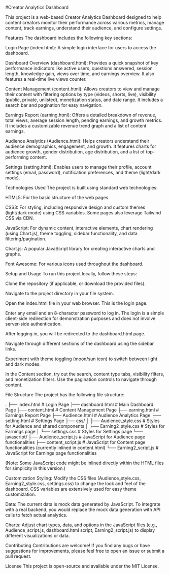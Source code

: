 #Creator Analytics Dashboard

This project is a web-based Creator Analytics Dashboard designed to help content creators monitor their performance across various metrics, manage content, track earnings, understand their audience, and configure settings.

Features
The dashboard includes the following key sections:

Login Page (index.html): A simple login interface for users to access the dashboard.

Dashboard Overview (dashboard.html): Provides a quick snapshot of key performance indicators like active users, questions answered, session length, knowledge gain, views over time, and earnings overview. It also features a real-time live views counter.

Content Management (content.html): Allows creators to view and manage their content with filtering options by type (videos, shorts, live), visibility (public, private, unlisted), monetization status, and date range. It includes a search bar and pagination for easy navigation.

Earnings Report (earning.html): Offers a detailed breakdown of revenue, total views, average session length, pending earnings, and growth metrics. It includes a customizable revenue trend graph and a list of content earnings.

Audience Analytics (Audience.html): Helps creators understand their audience demographics, engagement, and growth. It features charts for audience growth, gender distribution, age distribution, and a list of top-performing content.

Settings (setting.html): Enables users to manage their profile, account settings (email, password), notification preferences, and theme (light/dark mode).

Technologies Used
The project is built using standard web technologies:

HTML5: For the basic structure of the web pages.

CSS3: For styling, including responsive design and custom themes (light/dark mode) using CSS variables. Some pages also leverage Tailwind CSS via CDN.

JavaScript: For dynamic content, interactive elements, chart rendering (using Chart.js), theme toggling, sidebar functionality, and data filtering/pagination.

Chart.js: A popular JavaScript library for creating interactive charts and graphs.

Font Awesome: For various icons used throughout the dashboard.

Setup and Usage
To run this project locally, follow these steps:

Clone the repository (if applicable, or download the provided files).

Navigate to the project directory in your file system.

Open the index.html file in your web browser. This is the login page.

Enter any email and an 8-character password to log in. The login is a simple client-side redirection for demonstration purposes and does not involve server-side authentication.

After logging in, you will be redirected to the dashboard.html page.

Navigate through different sections of the dashboard using the sidebar links.

Experiment with theme toggling (moon/sun icon) to switch between light and dark modes.

In the Content section, try out the search, content type tabs, visibility filters, and monetization filters. Use the pagination controls to navigate through content.

File Structure
The project has the following file structure:

.
├── index.html                # Login Page
├── dashboard.html            # Main Dashboard Page
├── content.html              # Content Management Page
├── earning.html              # Earnings Report Page
├── Audience.html             # Audience Analytics Page
├── setting.html              # Settings Page
├── css/
│   ├── Audience_style.css    # Styles for Audience and shared components
│   ├── Earning2_style.css    # Styles for Earnings page
│   └── settings.css          # Styles for Settings page
└── javascript/
    ├── Audience_script.js    # JavaScript for Audience page functionalities
    ├── content_script.js     # JavaScript for Content page functionalities (currently inlined in content.html)
    └── Earning2_script.js    # JavaScript for Earnings page functionalities

(Note: Some JavaScript code might be inlined directly within the HTML files for simplicity in this version.)

Customization
Styling: Modify the CSS files (Audience_style.css, Earning2_style.css, settings.css) to change the look and feel of the dashboard. CSS variables are extensively used for easy theme customization.

Data: The current data is mock data generated by JavaScript. To integrate with a real backend, you would replace the mock data generation with API calls to fetch actual analytics.

Charts: Adjust chart types, data, and options in the JavaScript files (e.g., Audience_script.js, dashboard.html script, Earning2_script.js) to display different visualizations or data.

Contributing
Contributions are welcome! If you find any bugs or have suggestions for improvements, please feel free to open an issue or submit a pull request.

License
This project is open-source and available under the MIT License.

